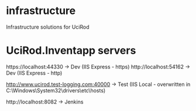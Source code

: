 # infrastructure
Infrastructure solutions for UciRod

# UciRod.Inventapp servers
https://localhost:44330 -> Dev (IIS Express - https)
http://localhost:54162  -> Dev (IIS Express - http)

http://www.ucirod.test-logging.com:40000 -> Test (IIS Local - overwritten in C:\Windows\System32\drivers\etc\hosts)

http://localhost:8082 -> Jenkins

